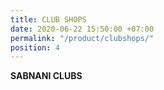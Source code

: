 ```yaml
---
title: CLUB SHOPS
date: 2020-06-22 15:50:00 +07:00
permalink: "/product/clubshops/"
position: 4
---
```


**SABNANI CLUBS**

